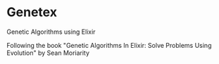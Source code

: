 # Genetex

Genetic Algorithms using Elixir

Following the book "Genetic Algorithms In Elixir: Solve Problems Using Evolution" by Sean Moriarity
